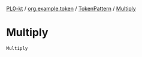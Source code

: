 [PL0-kt](../../index.md) / [org.example.token](../index.md) / [TokenPattern](index.md) / [Multiply](./-multiply.md)

# Multiply

`Multiply`
